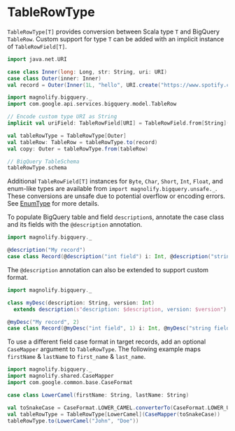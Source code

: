 TableRowType
============

`TableRowType[T]` provides conversion between Scala type `T` and BigQuery `TableRow`. Custom support for type `T` can be added with an implicit instance of `TableRowField[T]`.

```scala mdoc:reset
import java.net.URI

case class Inner(long: Long, str: String, uri: URI)
case class Outer(inner: Inner)
val record = Outer(Inner(1L, "hello", URI.create("https://www.spotify.com")))

import magnolify.bigquery._
import com.google.api.services.bigquery.model.TableRow

// Encode custom type URI as String
implicit val uriField: TableRowField[URI] = TableRowField.from[String](URI.create)(_.toString)

val tableRowType = TableRowType[Outer]
val tableRow: TableRow = tableRowType.to(record)
val copy: Outer = tableRowType.from(tableRow)

// BigQuery TableSchema
tableRowType.schema
```

Additional `TableRowField[T]` instances for `Byte`, `Char`, `Short`, `Int`, `Float`, and enum-like types are available from `import magnolify.bigquery.unsafe._`. These conversions are unsafe due to potential overflow or encoding errors. See [EnumType](enums.md) for more details.

To populate BigQuery table and field `description`s, annotate the case class and its fields with the `@description` annotation.

```scala mdoc:reset
import magnolify.bigquery._

@description("My record")
case class Record(@description("int field") i: Int, @description("string field") s: String)
```

The `@description` annotation can also be extended to support custom format.

```scala mdoc:reset
import magnolify.bigquery._

class myDesc(description: String, version: Int)
  extends description(s"description: $description, version: $version")

@myDesc("My record", 2)
case class Record(@myDesc("int field", 1) i: Int, @myDesc("string field", 2) s: String)
```

To use a different field case format in target records, add an optional `CaseMapper` argument to `TableRowType`. The following example maps `firstName` & `lastName` to `first_name` & `last_name`.

```scala mdoc:reset
import magnolify.bigquery._
import magnolify.shared.CaseMapper
import com.google.common.base.CaseFormat

case class LowerCamel(firstName: String, lastName: String)

val toSnakeCase = CaseFormat.LOWER_CAMEL.converterTo(CaseFormat.LOWER_UNDERSCORE).convert _
val tableRowType = TableRowType[LowerCamel](CaseMapper(toSnakeCase))
tableRowType.to(LowerCamel("John", "Doe"))
```
